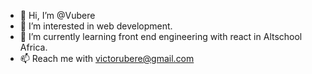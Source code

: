 - 👋 Hi, I’m @Vubere
- 👀 I’m interested in web development.
- 🌱 I’m currently learning front end engineering with react in Altschool Africa.
- 📫 Reach me with victorubere@gmail.com

